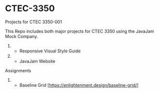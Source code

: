 # CTEC-3350
Projects for CTEC 3350-001

This Repo includes both major projects for CTEC 3350 using the JavaJam Mock Company.

1. - Responsive Visual Style Guide
2. - JavaJam Website

Assignments
1. - Baseline Grid [https://enlightenment.design/baseline-grid/]
